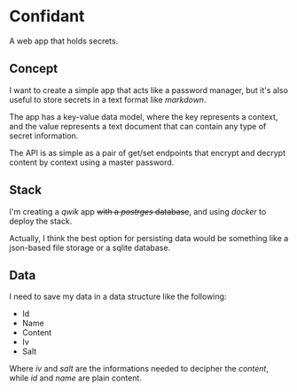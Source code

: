 # Confidant

A web app that holds secrets.

## Concept

I want to create a simple app that acts like a password manager, but it's also useful to store secrets in a text format like _markdown_.

The app has a key-value data model, where the key represents a context, and the value represents a text document that can contain any type of secret information.

The API is as simple as a pair of get/set endpoints that encrypt and decrypt content by context using a master password.

## Stack

I'm creating a _qwik_ app ~~with a _postrges_ database~~, and using _docker_ to deploy the stack.

Actually, I think the best option for persisting data would be something like a json-based file storage or a sqlite database.

## Data

I need to save my data in a data structure like the following:

- Id
- Name
- Content
- Iv
- Salt

Where _iv_ and _salt_ are the informations needed to decipher the _content_, while _id_ and _name_ are plain content.
